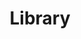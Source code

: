 ---
title: "Library"
published: true
description: Archive of Retro Report Videos and Media
channel: videos
layout: page-listing-video-archive
---